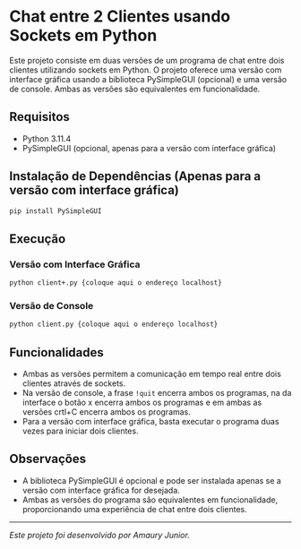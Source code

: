 # Chat entre 2 Clientes usando Sockets em Python

Este projeto consiste em duas versões de um programa de chat entre dois clientes utilizando sockets em Python. O projeto oferece uma versão com interface gráfica usando a biblioteca PySimpleGUI (opcional) e uma versão de console. Ambas as versões são equivalentes em funcionalidade.

## Requisitos

- Python 3.11.4
- PySimpleGUI (opcional, apenas para a versão com interface gráfica)

## Instalação de Dependências (Apenas para a versão com interface gráfica)

```bash
pip install PySimpleGUI
```

## Execução

### Versão com Interface Gráfica

```bash
python client+.py {coloque aqui o endereço localhost}
```

### Versão de Console

```bash
python client.py {coloque aqui o endereço localhost}
```

## Funcionalidades

- Ambas as versões permitem a comunicação em tempo real entre dois clientes através de sockets.
- Na versão de console, a frase `!quit` encerra ambos os programas, na da interface o botão x encerra ambos os programas e em ambas as versões crtl+C encerra ambos os programas.
- Para a versão com interface gráfica, basta executar o programa duas vezes para iniciar dois clientes.

## Observações

- A biblioteca PySimpleGUI é opcional e pode ser instalada apenas se a versão com interface gráfica for desejada.
- Ambas as versões do programa são equivalentes em funcionalidade, proporcionando uma experiência de chat entre dois clientes.

---

*Este projeto foi desenvolvido por Amaury Junior.*